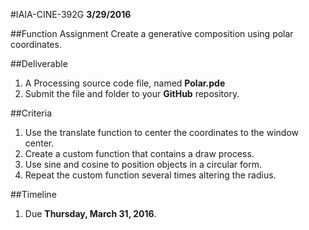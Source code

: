#IAIA-CINE-392G
**3/29/2016**

##Function Assignment
Create a generative composition using polar coordinates. 

##Deliverable  
1. A Processing source code file, named **Polar.pde**  
2. Submit the file and folder to your **GitHub** repository.  

##Criteria
1. Use the translate function to center the coordinates to the window center.
2. Create a custom function that contains a draw process.
3. Use sine and cosine to position objects in a circular form.
4. Repeat the custom function several times altering the radius.

##Timeline
1. Due **Thursday, March 31, 2016**.
